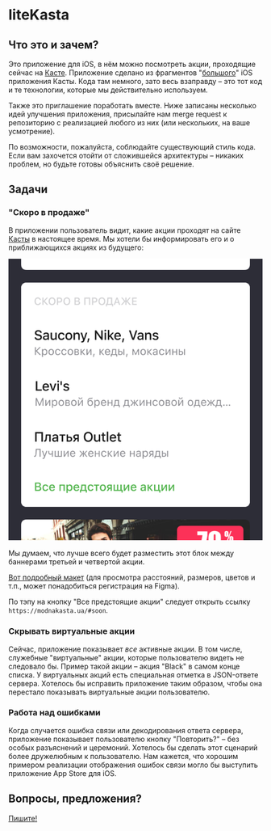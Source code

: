 # liteKasta

## Что это и зачем?

Это приложение для iOS, в нём можно посмотреть акции, проходящие сейчас на [Касте](https://modnakasta.ua). Приложение сделано из фрагментов "[большого](https://itunes.apple.com/app/apple-store/id547622923?mt=8)" iOS приложения Касты. Кода там немного, зато весь взаправду – это тот код и те технологии, которые мы действительно используем.

Также это приглашение поработать вместе. Ниже записаны несколько идей улучшения приложения, присылайте нам merge request к репозиторию с реализацией любого из них (или нескольких, на ваше усмотрение). 

По возможности, пожалуйста, соблюдайте существующий стиль кода. Если вам захочется отойти от сложившейся архитектуры – никаких проблем, но будьте готовы объяснить своё решение.

## Задачи

### "Скоро в продаже"

В приложении пользователь видит, какие акции проходят на сайте [Касты](https://modnakasta.ua) в настоящее время. Мы хотели бы информировать его и о приближающихся акциях из будущего:

![wut?](/coming-soon-sketch.png "Скоро в продаже")

Мы думаем, что лучше всего будет разместить этот блок между баннерами третьей и четвертой акции.

[Вот подробный макет](https://www.figma.com/file/IM6WCtHuW5toS8NWjG97NcFQ/Coming-soon) (для просмотра расстояний, размеров, цветов и т.п., может понадобиться регистрация на Figma).

По тэпу на кнопку "Все предстоящие акции" следует открыть ссылку `https://modnakasta.ua/#soon`.

### Скрывать виртуальные акции

Сейчас, приложение показывает _все_ активные акции. В том числе, служебные "виртуальные" акции, которые пользователю видеть не следовало бы. Пример такой акции – акция "Black" в самом конце списка. У виртуальных акций есть специальная отметка в JSON-ответе сервера. Хотелось бы исправить приложение таким образом, чтобы она перестало показывать виртуальные акции пользователю. 

### Работа над ошибками

Когда случается ошибка связи или декодирования ответа сервера, приложение показывает пользователю кнопку "Повторить?" – без особых разъяснений и церемоний. Хотелось бы сделать этот сценарий более дружелюбным к пользователю. Нам кажется, что хорошим примером реализации отображения ошибок связи могло бы выступить приложение App Store для iOS.

## Вопросы, предложения?

[Пишите!](mailto:z.khymych@modnakasta.ua)


